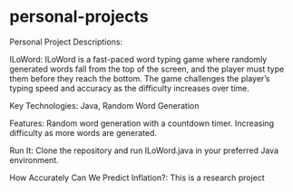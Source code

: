 # personal-projects
Personal Project Descriptions:

ILoWord:
ILoWord is a fast-paced word typing game where randomly generated words fall from the top of the screen, and the player must type them before they reach the bottom. The game challenges the player’s typing speed and accuracy as the difficulty increases over time.

Key Technologies: Java, Random Word Generation

Features:
Random word generation with a countdown timer.
Increasing difficulty as more words are generated.

Run It: Clone the repository and run ILoWord.java in your preferred Java environment.

How Accurately Can We Predict Inflation?:
This is a research project 
